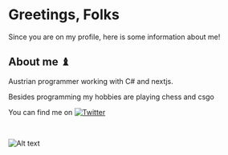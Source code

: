 <h1>Greetings, Folks </h1>
Since you are on my profile, here is some information about me!

<h2>About me ♝ </h2>

Austrian programmer working with C# and nextjs.

Besides programming my hobbies are playing chess and csgo

You can find me on [![Twitter][1.2]][1]

[1.2]: http://i.imgur.com/wWzX9uB.png 
[1]: https://twitter.com/5headDeku
<br>


<!---
YEPDEKU/YEPDEKU is a ✨ special ✨ repository because its `README.md` (this file) appears on your GitHub profile.
You can click the Preview link to take a look at your changes.
--->
![Alt text](https://spotify-recently-played-readme.vercel.app/api?user=besseralsmati&unique={true|1|on|yes}) 
